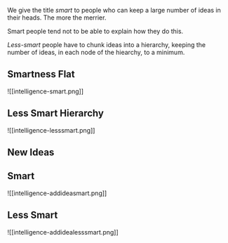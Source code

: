 We give the title *smart* to people who can keep a large number of ideas in their heads.  The more the merrier.

Smart people tend not to be able to explain how they do this.

*Less-smart* people have to chunk ideas into a hierarchy, keeping the number of ideas, in each node of the hiearchy, to a minimum.

## Smartness Flat
![[intelligence-smart.png]]

## Less Smart Hierarchy
![[intelligence-lesssmart.png]]
## New Ideas
## Smart
![[intelligence-addideasmart.png]]

## Less Smart
![[intelligence-addidealesssmart.png]]

